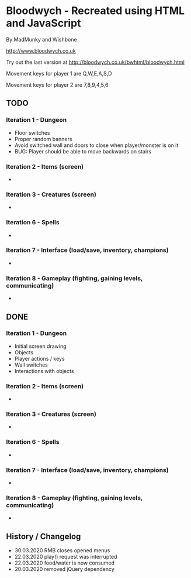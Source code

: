 # Bloodwych - Recreated using HTML and JavaScript

By MadMunky and Wishbone

http://www.bloodwych.co.uk

Try out the last version at http://bloodwych.co.uk/bwhtml/bloodwych.html

Movement keys for player 1 are Q,W,E,A,S,D

Movement keys for player 2 are 7,8,9,4,5,6

## TODO
### Iteration 1 - Dungeon
  - Floor switches
  - Proper random banners
  - Avoid switched wall and doors to close when player/monster is on it
  - BUG: Player should be able to move backwards on stairs

### Iteration 2 - Items (screen)
  -

### Iteration 3 - Creatures (screen)
  -

### Iteration 6 - Spells
  -

### Iteration 7 - Interface (load/save, inventory, champions)
  -

### Iteration 8 - Gameplay (fighting, gaining levels, communicating)
  -

## DONE
### Iteration 1 - Dungeon
  - Initial screen drawing
  - Objects
  - Player actions / keys
  - Wall switches
  - Interactions with objects

### Iteration 2 - Items (screen)
  -

### Iteration 3 - Creatures (screen)
  -

### Iteration 6 - Spells
  -

### Iteration 7 - Interface (load/save, inventory, champions)
  -

### Iteration 8 - Gameplay (fighting, gaining levels, communicating)
  -

## History / Changelog
  - 30.03.2020 RMB closes opened menus
  - 22.03.2020 play() request was interrupted
  - 22.03.2020 food/water is now consumed
  - 20.03.2020 removed jQuery dependency
